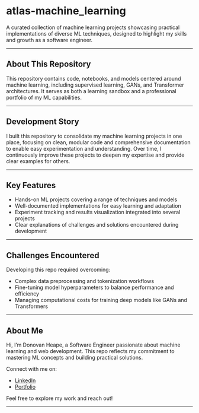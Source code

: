 # atlas-machine_learning

A curated collection of machine learning projects showcasing practical implementations of diverse ML techniques, designed to highlight my skills and growth as a software engineer.

---

## About This Repository

This repository contains code, notebooks, and models centered around machine learning, including supervised learning, GANs, and Transformer architectures. It serves as both a learning sandbox and a professional portfolio of my ML capabilities.

---

## Development Story

I built this repository to consolidate my machine learning projects in one place, focusing on clean, modular code and comprehensive documentation to enable easy experimentation and understanding. Over time, I continuously improve these projects to deepen my expertise and provide clear examples for others.

---

## Key Features

- Hands-on ML projects covering a range of techniques and models  
- Well-documented implementations for easy learning and adaptation  
- Experiment tracking and results visualization integrated into several projects  
- Clear explanations of challenges and solutions encountered during development

---

## Challenges Encountered

Developing this repo required overcoming:

- Complex data preprocessing and tokenization workflows  
- Fine-tuning model hyperparameters to balance performance and efficiency  
- Managing computational costs for training deep models like GANs and Transformers

---

## About Me

Hi, I’m Donovan Heape, a Software Engineer passionate about machine learning and web development. This repo reflects my commitment to mastering ML concepts and building practical solutions.

Connect with me on:

- [LinkedIn](https://www.linkedin.com/in/donovan-heape/)  
- [Portfolio](https://sudosavvy.github.io)

Feel free to explore my work and reach out!

---